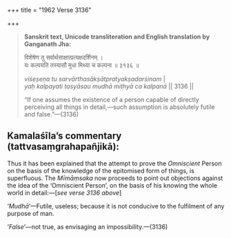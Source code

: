 +++
title = "1962 Verse 3136"

+++
> **Sanskrit text, Unicode transliteration and English translation by Ganganath Jha:** 
>
> विशेषेण तु सर्वार्थसाक्षात्प्रत्यक्षदर्शिनम् ।  
> यः कल्पयति तस्यासौ मुधा मिथ्या च कल्पना ॥ ३१३६ ॥ 
>
> *viśeṣeṇa tu sarvārthasākṣātpratyakṣadarśinam* \|  
> *yaḥ kalpayati tasyāsau mudhā mithyā ca kalpanā* \|\| 3136 \|\| 
>
> “If one assumes the existence of a person capable of directly perceiving all things in detail,—such assumption is absolutely futile and false.”—(3136)



## Kamalaśīla’s commentary (tattvasaṃgrahapañjikā):

Thus it has been explained that the attempt to prove the *Omniscient* Person on the basis of the knowledge of the epitomised form of things, is superfluous. The *Mīmāṃsaka* now proceeds to point out objections against the idea of the ‘Omniscient Person’, on the basis of his knowing the whole world in detail:—[*see verse 3136 above*]

‘*Mudhā*’—Futile, useless; because it is not conducive to the fulfilment of any purpose of man.

‘*False*’—not true, as envisaging an impossibility.—(3136)


